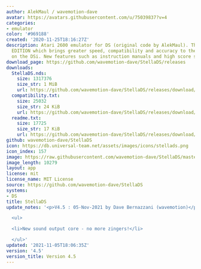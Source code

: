 ```yaml
---
author: AlekMaul / wavemotion-dave
avatar: https://avatars.githubusercontent.com/u/75039837?v=4
categories:
- emulator
color: '#969188'
created: '2020-11-25T18:16:27Z'
description: Atari 2600 emulator for DS (original code by AlekMaul). This is the PHOENIX
  EDITION which brings greater speed, compatibility and accuracy to the emulation
  on the DSi. New features such as instruction manuals and high score support included!
download_page: https://github.com/wavemotion-dave/StellaDS/releases
downloads:
  StellaDS.nds:
    size: 1317376
    size_str: 1 MiB
    url: https://github.com/wavemotion-dave/StellaDS/releases/download/4.5/StellaDS.nds
  compatibility.txt:
    size: 25032
    size_str: 24 KiB
    url: https://github.com/wavemotion-dave/StellaDS/releases/download/4.5/compatibility.txt
  readme.txt:
    size: 17725
    size_str: 17 KiB
    url: https://github.com/wavemotion-dave/StellaDS/releases/download/4.5/readme.txt
github: wavemotion-dave/StellaDS
icon: https://db.universal-team.net/assets/images/icons/stellads.png
icon_index: 157
image: https://raw.githubusercontent.com/wavemotion-dave/StellaDS/master/arm9/gfx/bgTop.png
image_length: 10279
layout: app
license: mit
license_name: MIT License
source: https://github.com/wavemotion-dave/StellaDS
systems:
- DS
title: StellaDS
update_notes: '<p>V4.5 : 05-Nov-2021 by Dave Bernazzani (wavemotion)</p>

  <ul>

  <li>New sound output core - no more zingers!</li>

  </ul>'
updated: '2021-11-05T18:06:35Z'
version: '4.5'
version_title: Version 4.5
---
```

